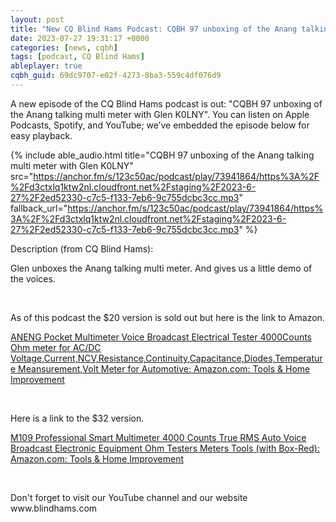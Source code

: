 ```yaml
---
layout: post
title: "New CQ Blind Hams Podcast: CQBH 97 unboxing of the Anang talking multi meter with Glen K0LNY"
date: 2023-07-27 19:31:17 +0000
categories: [news, cqbh]
tags: [podcast, CQ Blind Hams]
ableplayer: true
cqbh_guid: 69dc9707-e02f-4273-8ba3-559c4df076d9
---
```


A new episode of the CQ Blind Hams podcast is out: "CQBH 97 unboxing of the Anang talking multi meter with Glen K0LNY". You can listen on Apple Podcasts, Spotify, and YouTube; we’ve embedded the episode below for easy playback.

{% include able_audio.html title="CQBH 97 unboxing of the Anang talking multi meter with Glen K0LNY" src="https://anchor.fm/s/123c50ac/podcast/play/73941864/https%3A%2F%2Fd3ctxlq1ktw2nl.cloudfront.net%2Fstaging%2F2023-6-27%2F2ed52330-c7c5-f133-7eb6-9c755dcbc3cc.mp3" fallback_url="https://anchor.fm/s/123c50ac/podcast/play/73941864/https%3A%2F%2Fd3ctxlq1ktw2nl.cloudfront.net%2Fstaging%2F2023-6-27%2F2ed52330-c7c5-f133-7eb6-9c755dcbc3cc.mp3" %}

Description (from CQ Blind Hams):

<p>Glen unboxes the Anang talking multi meter. And gives us a little demo of the voices.</p>
<p><br></p>
<p>As of this podcast the $20 version is sold out but here is the link to Amazon.</p>
<p><a href="https://www.amazon.com/dp/B0BH4C1XGK?psc=1&ref=ppx_yo2ov_dt_b_product_details">ANENG Pocket Multimeter Voice Broadcast Electrical Tester 4000Counts Ohm meter for AC/DC Voltage,Current,NCV,Resistance,Continuity,Capacitance,Diodes,Temperature Meansurement,Volt Meter for Automotive: Amazon.com: Tools &amp; Home Improvement</a></p>
<p><br></p>
<p>Here is a link to the $32 version.</p>
<p><a href="https://www.amazon.com/gp/product/B0C3CBQPJ8/ref=ppx_od_dt_b_asin_title_s00?ie=UTF8&psc=1">M109 Professional Smart Multimeter 4000 Counts True RMS Auto Voice Broadcast Electronic Equipment Ohm Testers Meters Tools (with Box-Red): Amazon.com: Tools &amp; Home Improvement</a></p>
<p><br></p>
<p>Don&#39;t forget to visit our YouTube channel and our website www.blindhams.com</p>
<p><br></p>
